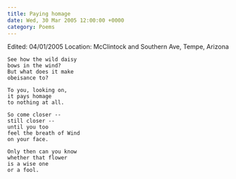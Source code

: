 ```yaml
---
title: Paying homage
date: Wed, 30 Mar 2005 12:00:00 +0000
category: Poems
---
```


Edited: 04/01/2005
Location: McClintock and Southern Ave, Tempe, Arizona

    See how the wild daisy  
    bows in the wind?  
    But what does it make  
    obeisance to?

    To you, looking on,  
    it pays homage  
    to nothing at all.

    So come closer --  
    still closer --  
    until you too  
    feel the breath of Wind  
    on your face.

    Only then can you know  
    whether that flower  
    is a wise one  
    or a fool.


